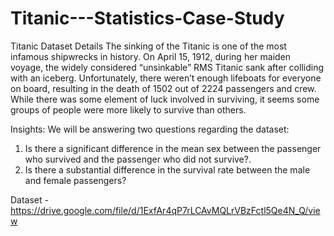 # Titanic---Statistics-Case-Study

Titanic Dataset Details
The sinking of the Titanic is one of the most infamous shipwrecks in history.
On April 15, 1912, during her maiden voyage, the widely considered “unsinkable” RMS
Titanic sank after colliding with an iceberg. Unfortunately, there weren’t enough
lifeboats for everyone on board, resulting in the death of 1502 out of 2224 passengers
and crew. While there was some element of luck involved in surviving, it seems some
groups of people were more likely to survive than others.


Insights:
We will be answering two questions regarding the dataset:
1. Is there a significant difference in the mean sex between the passenger who
survived and the passenger who did not survive?.
2. Is there a substantial difference in the survival rate between the male and female
passengers?


Dataset - https://drive.google.com/file/d/1ExfAr4qP7rLCAvMQLrVBzFctl5Qe4N_Q/view
